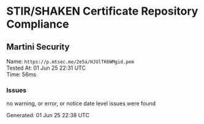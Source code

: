 # STIR/SHAKEN Certificate Repository Compliance

## Martini Security

Name: `https://p.mtsec.me/2e5a/HJUlTK6WMgid.pem`\
Tested At: 01 Jun 25 22:31 UTC\
Time: 56ms

### Issues

no warning, or error, or notice date level issues were found

Generated: 01 Jun 25 22:38 UTC